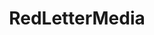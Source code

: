 ---
title: RedLetterMedia
crosslinks:
- youtubefactsbot
- youtubot
- livven
- anti_gif_bot
- u_imguralbumbot
- moviescirclejerk
- movies
- autourbanbot
- StarWars
- gatekeeping
- AskReddit
- SubredditDrama
- DC_Cinematic
- ShitRedditSays
- moviedicks
- startrek
- JonTron
- badphilosophy
- nfffffffluuuuuuuuuuuu
- PrequelMemes
---